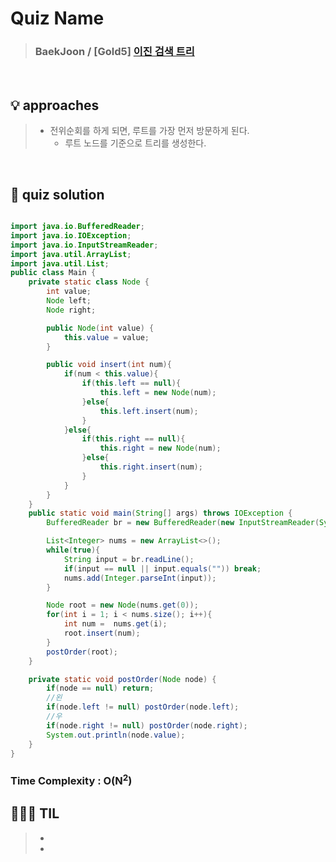# Quiz Name
> ### BaekJoon / [Gold5] <a href = "https://www.acmicpc.net/problem/5639"> 이진 검색 트리 </a>

<br>

## 💡 approaches
>  - 전위순회를 하게 되면, 루트를 가장 먼저 방문하게 된다.
>    - 루트 노드를 기준으로 트리를 생성한다.

<br>

## 🔑 quiz solution

```java

import java.io.BufferedReader;
import java.io.IOException;
import java.io.InputStreamReader;
import java.util.ArrayList;
import java.util.List;
public class Main {
    private static class Node {
        int value;
        Node left;
        Node right;

        public Node(int value) {
            this.value = value;
        }

        public void insert(int num){
            if(num < this.value){
                if(this.left == null){
                    this.left = new Node(num);
                }else{
                    this.left.insert(num);
                }
            }else{
                if(this.right == null){
                    this.right = new Node(num);
                }else{
                    this.right.insert(num);
                }
            }
        }
    }
    public static void main(String[] args) throws IOException {
        BufferedReader br = new BufferedReader(new InputStreamReader(System.in));

        List<Integer> nums = new ArrayList<>();
        while(true){
            String input = br.readLine();
            if(input == null || input.equals("")) break;
            nums.add(Integer.parseInt(input));
        }

        Node root = new Node(nums.get(0));
        for(int i = 1; i < nums.size(); i++){
            int num =  nums.get(i);
            root.insert(num);
        }
        postOrder(root);
    }

    private static void postOrder(Node node) {
        if(node == null) return;
        //왼
        if(node.left != null) postOrder(node.left);
        //우
        if(node.right != null) postOrder(node.right);
        System.out.println(node.value);
    }
}

```
### Time Complexity : O(N<sup>2</sup>)
## 👩🏻‍🏫 TIL
>  -
>  -
